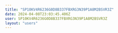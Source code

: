 ```yaml
---
title: "SP10KV4R6236G0D8B337FBXRG3N39P1A8M2BSVR3Z"
date: 2024-04-08T23:03:45.406Z
user: SP10KV4R6236G0D8B337FBXRG3N39P1A8M2BSVR3Z
layout: "users"
---
```

    